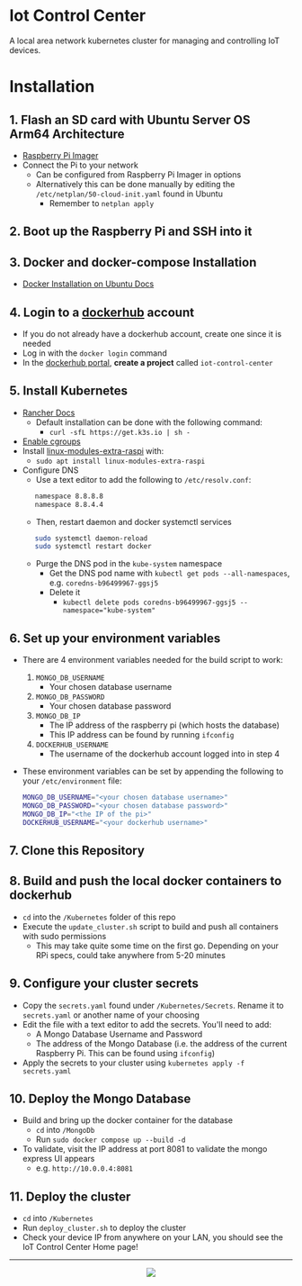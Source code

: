 # Iot Control Center

A local area network kubernetes cluster for managing and controlling IoT devices.

# Installation

## 1. Flash an SD card with **Ubuntu Server OS Arm64 Architecture**

- [Raspberry Pi Imager](https://www.raspberrypi.com/software/)
- Connect the Pi to your network
  - Can be configured from Raspberry Pi Imager in options
  - Alternatively this can be done manually by editing the `/etc/netplan/50-cloud-init.yaml` found in Ubuntu
    - Remember to `netplan apply`

## 2. Boot up the Raspberry Pi and SSH into it

## 3. Docker and docker-compose Installation

- [Docker Installation on Ubuntu Docs](https://docs.docker.com/engine/install/ubuntu/#install-docker-engine)

## 4. Login to a [dockerhub](https://hub.docker.com/) account

- If you do not already have a dockerhub account, create one since it is needed
- Log in with the `docker login` command
- In the [dockerhub portal](https://hub.docker.com/), **create a project** called `iot-control-center`

## 5. Install Kubernetes

- [Rancher Docs](https://rancher.com/docs/k3s/latest/en/installation/install-options/)
  - Default installation can be done with the following command:
    - `curl -sfL https://get.k3s.io | sh -`
- [Enable cgroups](https://rancher.com/docs/k3s/latest/en/advanced/#enabling-cgroups-for-raspberry-pi-os)
- Install [linux-modules-extra-raspi](https://rancher.com/docs/k3s/latest/en/advanced/#enabling-cgroups-for-raspberry-pi-os) with:
  - `sudo apt install linux-modules-extra-raspi`
- Configure DNS
  - Use a text editor to add the following to `/etc/resolv.conf`:
  ```sh
     namespace 8.8.8.8
     namespace 8.8.4.4
  ```
  - Then, restart daemon and docker systemctl services
  ```sh
     sudo systemctl daemon-reload
     sudo systemctl restart docker
  ```
  - Purge the DNS pod in the `kube-system` namespace
    - Get the DNS pod name with `kubectl get pods --all-namespaces`, e.g. `coredns-b96499967-ggsj5`
    - Delete it
      - `kubectl delete pods coredns-b96499967-ggsj5 --namespace="kube-system"`

## 6. Set up your environment variables

- There are 4 environment variables needed for the build script to work:

  1.  `MONGO_DB_USERNAME`
      - Your chosen database username
  2.  `MONGO_DB_PASSWORD`
      - Your chosen database password
  3.  `MONGO_DB_IP`
      - The IP address of the raspberry pi (which hosts the database)
      - This IP address can be found by running `ifconfig`
  4.  `DOCKERHUB_USERNAME`
      - The username of the dockerhub account logged into in step 4

- These environment variables can be set by appending the following to your `/etc/environment` file:

  ```sh
  MONGO_DB_USERNAME="<your chosen database username>"
  MONGO_DB_PASSWORD="<your chosen database password>"
  MONGO_DB_IP="<the IP of the pi>"
  DOCKERHUB_USERNAME="<your dockerhub username>"
  ```

## 7. Clone this Repository

## 8. Build and push the local docker containers to dockerhub

- `cd` into the `/Kubernetes` folder of this repo
- Execute the `update_cluster.sh` script to build and push all containers with sudo permissions
  - This may take quite some time on the first go. Depending on your RPi specs, could take anywhere from 5-20 minutes

## 9. Configure your cluster secrets

- Copy the `secrets.yaml` found under `/Kubernetes/Secrets`. Rename it to `secrets.yaml` or another name of your choosing
- Edit the file with a text editor to add the secrets. You'll need to add:
  - A Mongo Database Username and Password
  - The address of the Mongo Database (i.e. the address of the current Raspberry Pi. This can be found using `ifconfig`)
- Apply the secrets to your cluster using `kubernetes apply -f secrets.yaml`

## 10. Deploy the Mongo Database

- Build and bring up the docker container for the database
  - `cd` into `/MongoDb`
  - Run `sudo docker compose up --build -d`
- To validate, visit the IP address at port 8081 to validate the mongo express UI appears
  - e.g. `http://10.0.0.4:8081`

## 11. Deploy the cluster

- `cd` into `/Kubernetes`
- Run `deploy_cluster.sh` to deploy the cluster
- Check your device IP from anywhere on your LAN, you should see the IoT Control Center Home page!

---

<p align="center">
<image src="https://user-images.githubusercontent.com/47571939/151073711-508f1d52-cf0e-45ec-99c4-fd5c7f7579c4.png">
</p>
